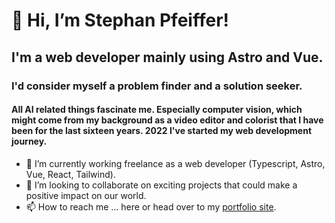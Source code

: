 # 👋 Hi, I’m Stephan Pfeiffer!
## I'm a web developer mainly using Astro and Vue.
### I'd consider myself a problem finder and a solution seeker.
#### All AI related things fascinate me. Especially computer vision, which might come from my background as a video editor and colorist that I have been for the last sixteen years. 2022 I've started my web development journey.

- 🌱 I’m currently working freelance as a web developer (Typescript, Astro, Vue, React, Tailwind).
- 💞️ I’m looking to collaborate on exciting projects that could make a positive impact on our world.
- 📫 How to reach me ... here or head over to my [portfolio site](https://www.stephthedev.de). 

<!---
Steph-The-Dev/Steph-The-Dev is a ✨ special ✨ repository because its `README.md` (this file) appears on your GitHub profile.
You can click the Preview link to take a look at your changes.
--->
